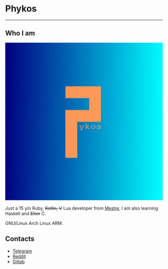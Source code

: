# Phykos
--------

## Who I am

![12.jpg](12.jpg)

Just a 15 y/o Ruby, ~~Kotlin, V~~ Lua developer from [Mestre](https://en.wikipedia.org/wiki/Mestre), I am also learning Haskell and ~~Elixir~~ C.

GNU/Linux Arch Linux ARM.

## Contacts

- [Telegram](t.me/rubydev)
- [Reddit](https://www.reddit.com/user/GPhykos/)
- [Gitlab](https://gitlab.com/phykos)
